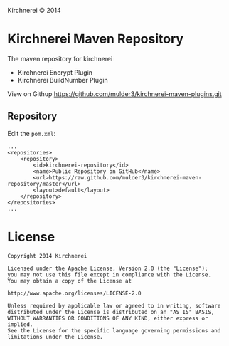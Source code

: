 
Kirchnerei &copy; 2014

# Kirchnerei Maven Repository

The maven repository for kirchnerei

+ Kirchnerei Encrypt Plugin
+ Kirchnerei BuildNumber Plugin

View on Githup <https://github.com/mulder3/kirchnerei-maven-plugins.git>


## Repository

Edit the `pom.xml`:

	...
	<repositories>
		<repository>
			<id>kirchnerei-repository</id>
            <name>Public Repository on GitHub</name>
            <url>https://raw.github.com/mulder3/kirchnerei-maven-repository/master</url>
            <layout>default</layout>
        </repository>
	</repositories>
	...

# License

	Copyright 2014 Kirchnerei

	Licensed under the Apache License, Version 2.0 (the "License");
	you may not use this file except in compliance with the License.
	You may obtain a copy of the License at

	http://www.apache.org/licenses/LICENSE-2.0

	Unless required by applicable law or agreed to in writing, software
	distributed under the License is distributed on an "AS IS" BASIS,
	WITHOUT WARRANTIES OR CONDITIONS OF ANY KIND, either express or implied.
	See the License for the specific language governing permissions and
	limitations under the License.



